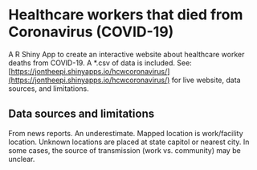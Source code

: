 # Healthcare workers that died from Coronavirus (COVID-19)
A R Shiny App to create an interactive website about healthcare worker deaths from COVID-19. A *.csv of data is included.  See: [https://jontheepi.shinyapps.io/hcwcoronavirus/](https://jontheepi.shinyapps.io/hcwcoronavirus/) for live website, data sources, and limitations.

## Data sources and limitations
From news reports. An underestimate. Mapped location is work/facility location. Unknown locations are placed at state capitol or nearest city.  In some cases, the source of transmission (work vs. community) may be unclear.
